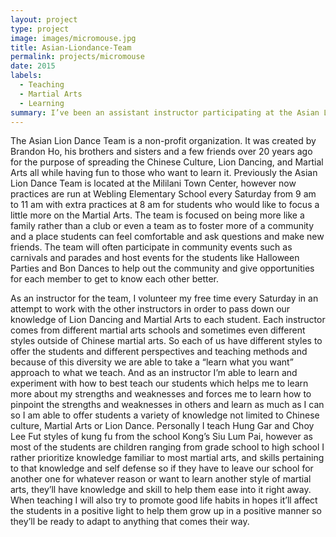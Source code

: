 ```yaml
---
layout: project
type: project
image: images/micromouse.jpg
title: Asian-Liondance-Team
permalink: projects/micromouse
date: 2015
labels:
  - Teaching
  - Martial Arts
  - Learning
summary: I’ve been an assistant instructor participating at the Asian Lion Dance Team for over a decade.
---
```


The Asian Lion Dance Team is a non-profit organization.  It was created by Brandon Ho, his brothers and sisters and a few friends over 20 years ago for the purpose of spreading the Chinese Culture, Lion Dancing, and Martial Arts all while having fun to those who want to learn it.  Previously the Asian Lion Dance Team is located at the Mililani Town Center, however now practices are run at Webling Elementary School every Saturday from 9 am to 11 am with extra practices at 8 am for students who would like to focus a little more on the Martial Arts.  The team is focused on being more like a family rather than a club or even a team as to foster more of a community and a place students can feel comfortable and ask questions and make new friends.  The team will often participate in community events such as carnivals and parades and host events for the students like Halloween Parties and Bon Dances to help out the community and give opportunities for each member to get to know each other better.


As an instructor for the team, I volunteer my free time every Saturday in an attempt to work with the other instructors in order to pass down our knowledge of Lion Dancing and Martial Arts to each student.  Each instructor comes from different martial arts schools and sometimes even different styles outside of Chinese martial arts.  So each of us have different styles to offer the students and different perspectives and teaching methods and because of this diversity we are able to take a “learn what you want” approach to what we teach.  And as an instructor I’m able to learn and experiment with how to best teach our students which helps me to learn more about my strengths and weaknesses and forces me to learn how to pinpoint the strengths and weaknesses in others and learn as much as I can so I am able to offer students a variety of knowledge not limited to Chinese culture, Martial Arts or Lion Dance.  Personally I teach Hung Gar and Choy Lee Fut styles of kung fu from the school Kong’s Siu Lum Pai, however as most of the students are children ranging from grade school to high school I rather prioritize knowledge familiar to most martial arts, and skills pertaining to that knowledge and self defense so if they have to leave our school for another one for whatever reason or want to learn another style of martial arts, they’ll have knowledge and skill to help them ease into it right away.  When teaching I will also try to promote good life habits in hopes it’ll affect the students in a positive light to help them grow up in a positive manner so they’ll be ready to adapt to anything that comes their way.
